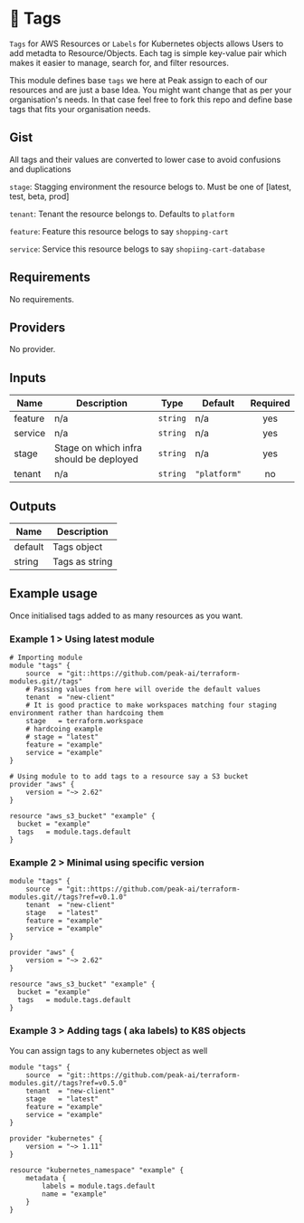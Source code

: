# :bookmark: Tags

`Tags` for AWS Resources or `Labels` for Kubernetes objects allows Users to add metadta to Resource/Objects. Each tag is simple key-value pair which makes it easier to manage, search for, and filter resources.

This module defines base `tags` we here at Peak assign to each of our resources and are just a base Idea. You might want change that as per your organisation's needs. In that  case feel free to fork this repo and define base tags that fits your organisation needs.


## Gist

All tags and their values are converted to lower case to avoid confusions and duplications

`stage`: Stagging environment the resource belogs to. Must be one of [latest, test, beta, prod]

`tenant`: Tenant the resource belongs to. Defaults to `platform`

`feature`: Feature this resource belogs to say `shopping-cart`

`service`: Service this resource belogs to say `shopiing-cart-database`

## Requirements

No requirements.

## Providers

No provider.

## Inputs

| Name | Description | Type | Default | Required |
|------|-------------|------|---------|:--------:|
| feature | n/a | `string` | n/a | yes |
| service | n/a | `string` | n/a | yes |
| stage | Stage on which infra should be deployed | `string` | n/a | yes |
| tenant | n/a | `string` | `"platform"` | no |

## Outputs

| Name | Description |
|------|-------------|
| default | Tags object |
| string | Tags as string |

## Example usage

Once initialised tags added to as many resources as you want.

### Example 1 > Using latest module

```hcl
# Importing module
module "tags" {
    source  = "git::https://github.com/peak-ai/terraform-modules.git//tags"
    # Passing values from here will overide the default values
    tenant  = "new-client"
    # It is good practice to make workspaces matching four staging environment rather than hardcoing them
    stage   = terraform.workspace
    # hardcoing example
    # stage = "latest"
    feature = "example"
    service = "example"
}

# Using module to to add tags to a resource say a S3 bucket
provider "aws" {
    version = "~> 2.62"
}

resource "aws_s3_bucket" "example" {
  bucket = "example"
  tags   = module.tags.default
}
```
### Example 2 > Minimal using specific version

```hcl
module "tags" {
    source  = "git::https://github.com/peak-ai/terraform-modules.git//tags?ref=v0.1.0"
    tenant  = "new-client"
    stage   = "latest"
    feature = "example"
    service = "example"
}

provider "aws" {
    version = "~> 2.62"
}

resource "aws_s3_bucket" "example" {
  bucket = "example"
  tags   = module.tags.default
}
```

### Example 3 > Adding tags ( aka labels) to K8S objects

You can assign tags to any kubernetes object as well

```hcl
module "tags" {
    source  = "git::https://github.com/peak-ai/terraform-modules.git//tags?ref=v0.5.0"
    tenant  = "new-client"
    stage   = "latest"
    feature = "example"
    service = "example"
}

provider "kubernetes" {
    version = "~> 1.11"
}

resource "kubernetes_namespace" "example" {
    metadata {
        labels = module.tags.default
        name = "example"
    }
}
```
